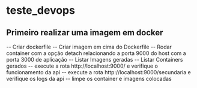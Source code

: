 # teste_devops

## Primeiro realizar uma imagem em docker 
-- Criar dockerfile 
-- Criar imagem em cima do Dockerfile 
-- Rodar container com a opção detach relacionando a porta 9000 do host com a porta 3000 de aplicação
-- Listar Imagens geradas
-- Listar Containers gerados
-- execute a rota http://localhost:9000/  e verifique o funcionamento da api
-- execute a rota http://localhost:9000/secundaria e verifique os logs da api 
-- limpe os container e imagens colocadas
